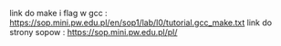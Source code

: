 link do make i flag w gcc : https://sop.mini.pw.edu.pl/en/sop1/lab/l0/tutorial.gcc_make.txt
link do strony sopow : https://sop.mini.pw.edu.pl/pl/